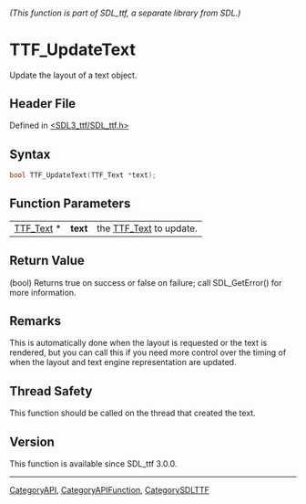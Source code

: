 ###### (This function is part of SDL_ttf, a separate library from SDL.)
# TTF_UpdateText

Update the layout of a text object.

## Header File

Defined in [<SDL3_ttf/SDL_ttf.h>](https://github.com/libsdl-org/SDL_ttf/blob/main/include/SDL3_ttf/SDL_ttf.h)

## Syntax

```c
bool TTF_UpdateText(TTF_Text *text);
```

## Function Parameters

|                        |          |                                     |
| ---------------------- | -------- | ----------------------------------- |
| [TTF_Text](TTF_Text) * | **text** | the [TTF_Text](TTF_Text) to update. |

## Return Value

(bool) Returns true on success or false on failure; call SDL_GetError() for
more information.

## Remarks

This is automatically done when the layout is requested or the text is
rendered, but you can call this if you need more control over the timing of
when the layout and text engine representation are updated.

## Thread Safety

This function should be called on the thread that created the text.

## Version

This function is available since SDL_ttf 3.0.0.

----
[CategoryAPI](CategoryAPI), [CategoryAPIFunction](CategoryAPIFunction), [CategorySDLTTF](CategorySDLTTF)


